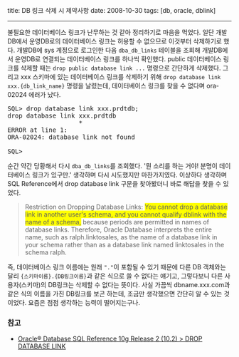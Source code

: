 title: DB 링크 삭제 시 제약사항
date: 2008-10-30
tags: [db, oracle, dblink]

---
불필요한 데이터베이스 링크가 난무하는 것 같아 정리하기로 마음을 먹었다. 일단 개발DB에서 운영DB로의 데이터베이스 링크는 허용할 수 없으므로 이것부터 삭제하기로 했다. 개발DB에 sys 계정으로 로그인한 다음 `dba_db_links` 테이블을 조회해 개발DB에서 운영DB로 연결되는 데이터베이스 링크를 하나씩 확인했다.<!--more--> public 데이터베이스 링크를 삭제할 때는 `drop public database link ...` 명령으로 간단하게 삭제했다. 그리고 xxx 스키마에 있는 데이터베이스 링크를 삭제하기 위해 `drop database link xxx.{db_link_name}` 명령을 날렸는데, 데이터베이스 링크를 찾을 수 없다며 ora-02024 에러가 났다.

<pre class="console">
SQL> drop database link xxx.prdtdb;
drop database link xxx.prdtdb
                   *
ERROR at line 1:
ORA-02024: database link not found

SQL>
</pre>

순간 약간 당황해서 다시 `dba_db_links`를 조회했다. '뭔 소리를 하는 거야! 분명이 데이터베이스 링크가 있구만.' 생각하며 다시 시도했지만 마찬가지였다. 이상하다 생각하며 SQL Reference에서 drop database link 구문을 찾아봤더니 바로 해답을 찾을 수 있었다.

> Restriction on Dropping Database Links:
> <span style="background-color:yellow">You cannot drop a database link in another user's schema, and you cannot qualify dblink with the name of a schema,</span> because periods are permitted in names of database links. Therefore, Oracle Database interprets the entire name, such as ralph.linktosales, as the name of a database link in your schema rather than as a database link named linktosales in the schema ralph.

즉, 데이터베이스 링크 이름에는 원래 `"."`이 포함될 수 있기 때문에 다른 DB 객체와는 달리 `{스키마이름}.{DB링크이름}`과 같은 식으로 쓸 수 없다는 얘기고, 그렇다보니 다른 사용자(스키마)의 DB링크는 삭제할 수 없다는 뜻이다.
사실 가끔씩 dbname.xxx.com과 같은 식의 이름을 가진 DB링크를 보곤 하는데, 조금만 생각했으면 간단히 알 수 있는 것이었다. 요즘은 점점 생각하는 능력이 떨어지는구나.

### 참고
* [Oracle® Database SQL Reference 10g Release 2 (10.2) > DROP DATABASE LINK](http://docs.oracle.com/cd/B19306_01/server.102/b14200/statements_8010.htm#i2066689)
